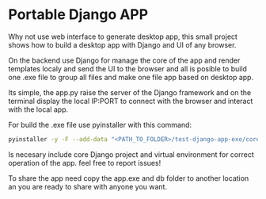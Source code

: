 # Portable Django APP
Why not use web interface to generate desktop app, this small project shows how to build a desktop app with Django and UI of any browser.

On the backend use Django for manage the core of the app and render templates localy and send the UI to the browser and all is posible to build one .exe file to group all files and make one file app based on desktop app.

Its simple, the app.py raise the server of the Django framework and on the terminal display the local IP:PORT to connect with the browser and interact with the local app.

For build the .exe file use pyinstaller with this command:

```sh
pyinstaller -y -F --add-data "<PATH_TO_FOLDER>/test-django-app-exe/core";"core/" --add-data "<PATH_TO_FOLDER>/test-django-app-exe/venv";"venv/"  "<PATH_TO_FOLDER>/test-django-app-exe/app.py"
```

Is necesary include core Django project and virtual environment for correct operation of the app. feel free to report issues!

To share the app need copy the app.exe and db folder to another location an you are ready to share with anyone you want.